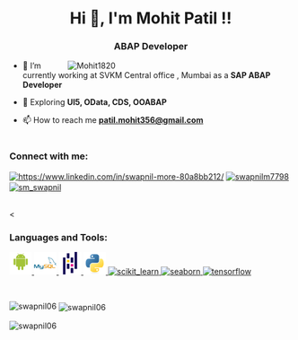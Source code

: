 

<h1 align="center">Hi 👋, I'm Mohit Patil !!</h1>
<h3 align="center">ABAP Developer</h3>


<p><img align="right" width=400 src="https://media.licdn.com/dms/image/v2/D5603AQEDyyS5-3AE0w/profile-displayphoto-shrink_800_800/profile-displayphoto-shrink_800_800/0/1720117501723?e=1743638400&v=beta&t=Rb3cPbuy02Q5ndaxheLvcWOhJpfy7WR-8KYoRqxmX34" alt="Mohit1820" /></p>


- 🔭 I’m currently working at SVKM Central office , Mumbai as a  **SAP ABAP Developer**

- 🌱 Exploring **UI5, OData, CDS, OOABAP**

- 📫 How to reach me **patil.mohit356@gmail.com**
<br><br>
<h3 align="left">Connect with me:</h3>
<p align="left">
<a href="https://www.linkedin.com/in/mohit-patil-6230b421a/" target="blank"><img align="center" src="https://raw.githubusercontent.com/rahuldkjain/github-profile-readme-generator/master/src/images/icons/Social/linked-in-alt.svg" alt="https://www.linkedin.com/in/swapnil-more-80a8bb212/" height="30" width="40" /></a>
<a href="https://www.hackerrank.com/profile/IamMohit18" target="blank"><img align="center" src="https://raw.githubusercontent.com/rahuldkjain/github-profile-readme-generator/master/src/images/icons/Social/hackerrank.svg" alt="swapnilm7798" height="30" width="40" /></a>
<a href="https://leetcode.com/u/Pmohit18/" target="blank"><img align="center" src="https://raw.githubusercontent.com/rahuldkjain/github-profile-readme-generator/master/src/images/icons/Social/leet-code.svg" alt="sm_swapnil" height="30" width="40" /></a>
</p>
<br><
<h3 align="left">Languages and Tools:</h3>
<p align="left"> <a href="https://developer.android.com" target="_blank" rel="noreferrer"> <img src="https://raw.githubusercontent.com/devicons/devicon/master/icons/android/android-original-wordmark.svg" alt="android" width="40" height="40"/> </a> <a href="https://www.mysql.com/" target="_blank" rel="noreferrer"> <img src="https://raw.githubusercontent.com/devicons/devicon/master/icons/mysql/mysql-original-wordmark.svg" alt="mysql" width="40" height="40"/> </a> <a href="https://pandas.pydata.org/" target="_blank" rel="noreferrer"> <img src="https://raw.githubusercontent.com/devicons/devicon/2ae2a900d2f041da66e950e4d48052658d850630/icons/pandas/pandas-original.svg" alt="pandas" width="40" height="40"/> </a> <a href="https://www.python.org" target="_blank" rel="noreferrer"> <img src="https://raw.githubusercontent.com/devicons/devicon/master/icons/python/python-original.svg" alt="python" width="40" height="40"/> </a> <a href="https://scikit-learn.org/" target="_blank" rel="noreferrer"> <img src="https://upload.wikimedia.org/wikipedia/commons/0/05/Scikit_learn_logo_small.svg" alt="scikit_learn" width="40" height="40"/> </a> <a href="https://seaborn.pydata.org/" target="_blank" rel="noreferrer"> <img src="https://seaborn.pydata.org/_images/logo-mark-lightbg.svg" alt="seaborn" width="40" height="40"/> </a> <a href="https://www.tensorflow.org" target="_blank" rel="noreferrer"> <img src="https://www.vectorlogo.zone/logos/tensorflow/tensorflow-icon.svg" alt="tensorflow" width="40" height="40"/> </a> </p>
<br>
<p><img align="left" src="https://github-readme-stats.vercel.app/api/top-langs?username=swapnil06&show_icons=true&locale=en&layout=compact" alt="swapnil06" /></p>

<p>&nbsp;<img align="center" src="https://github-readme-stats.vercel.app/api?username=swapnil06&show_icons=true&locale=en" alt="swapnil06" /></p>

<p><img align="center" src="https://github-readme-streak-stats.herokuapp.com/?user=swapnil06&" alt="swapnil06" /></p>
